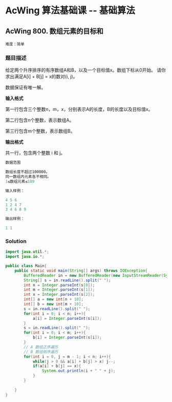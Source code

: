 # AcWing 算法基础课 -- 基础算法

## AcWing 800. 数组元素的目标和 

`难度：简单`

### 题目描述

给定两个升序排序的有序数组A和B，以及一个目标值x。数组下标从0开始。
请你求出满足A[i] + B[j] = x的数对(i, j)。

数据保证有唯一解。

**输入格式**

第一行包含三个整数n，m，x，分别表示A的长度，B的长度以及目标值x。

第二行包含n个整数，表示数组A。

第三行包含m个整数，表示数组B。

**输出格式**

共一行，包含两个整数 i 和 j。

```r
数据范围

数组长度不超过100000。
同一数组内元素各不相同。
1≤数组元素≤109

输入样例：

4 5 6
1 2 4 7
3 4 6 8 9

输出样例：

1 1
```

### Solution

```java
import java.util.*;
import java.io.*;

public class Main{
    public static void main(String[] args) throws IOException{
        BufferedReader in = new BufferedReader(new InputStreamReader(System.in));
        String[] s = in.readLine().split(" ");
        int n = Integer.parseInt(s[0]);
        int m = Integer.parseInt(s[1]);
        int x = Integer.parseInt(s[2]);
        int[] a = new int[n + 10];
        int[] b = new int[m + 10];
        s = in.readLine().split(" ");
        for(int i = 0; i < n; i++){
            a[i] = Integer.parseInt(s[i]);
        }
        s = in.readLine().split(" ");
        for(int i = 0; i < m; i++){
            b[i] = Integer.parseInt(s[i]);
        }
        // A 数组正序遍历
        // B 数组倒序遍历
        for(int i = 0, j = m - 1; i < n; i++){
            while(j > 0 && a[i] + b[j] > x) j--;
            if(a[i] + b[j] == x){
                System.out.println(i + " " + j);
            }
        }
        
    }
}
```